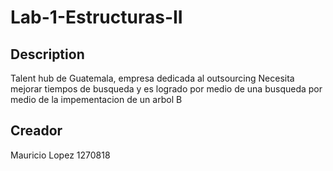 # Lab-1-Estructuras-II 
## Description
Talent hub de Guatemala, empresa dedicada al outsourcing Necesita mejorar tiempos de busqueda y es logrado por medio de una busqueda por medio de la impementacion de un arbol B
## Creador
Mauricio Lopez 1270818
